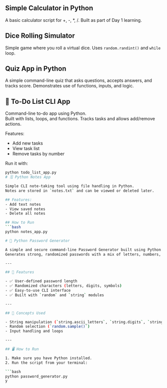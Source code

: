 ## Simple Calculator in Python
A basic calculator script for +, -, *, /. Built as part of Day 1 learning.
## Dice Rolling Simulator
Simple game where you roll a virtual dice. Uses `random.randint()` and `while` loop.
## Quiz App in Python
A simple command-line quiz that asks questions, accepts answers, and tracks score. Demonstrates use of functions, inputs, and logic.
## 📝 To-Do List CLI App

Command-line to-do app using Python.  
Built with lists, loops, and functions. Tracks tasks and allows add/remove actions.

Features:
- Add new tasks
- View task list
- Remove tasks by number

Run it with:
```bash
python todo_list_app.py
# 🗒 Python Notes App

Simple CLI note-taking tool using file handling in Python.  
Notes are stored in `notes.txt` and can be viewed or deleted later.

## Features:
- Add text notes
- View saved notes
- Delete all notes

## How to Run
```bash
python notes_app.py

# 🔐 Python Password Generator

A simple and secure command-line Password Generator built using Python.  
Generates strong, randomized passwords with a mix of letters, numbers, and symbols.

---

## 🚀 Features

- ✅ User-defined password length
- ✅ Randomized characters (letters, digits, symbols)
- ✅ Easy-to-use CLI interface
- ✅ Built with `random` and `string` modules

---

## 🧠 Concepts Used

- String manipulation (`string.ascii_letters`, `string.digits`, `string.punctuation`)
- Random selection (`random.sample()`)
- Input handling and loops

---

## 🖥️ How to Run

1. Make sure you have Python installed.
2. Run the script from your terminal:

```bash
python password_generator.py
y
